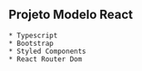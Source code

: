 ## Projeto Modelo React
    * Typescript
    * Bootstrap
    * Styled Components
    * React Router Dom

